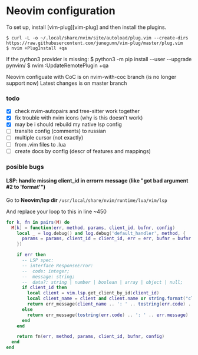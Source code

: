 # Neovim configuration

To set up, install [vim-plug][vim-plug] and then install the plugins.

    $ curl -L -o ~/.local/share/nvim/site/autoload/plug.vim --create-dirs https://raw.githubusercontent.com/junegunn/vim-plug/master/plug.vim
    $ nvim +PlugInstall +qa

If the python3 provider is missing:
    $ python3 -m pip install --user --upgrade pynvim/
    $ nvim :UpdateRemotePlugin +qa

Neovim configuate with CoC is on nvim-with-coc branch (is no longer support now)
Latest changes is on master branch

### todo

- [x] check nvim-autopairs and tree-sitter work together
- [x] fix trouble with nvim icons (why is this doesn't work)
- [x] may be i should rebuild my native lsp config
- [ ] translte config (comments) to russian
- [ ] multiple cursor (not exactly)
- [ ] from .vim files to .lua
- [ ] create docs by config (descr of features and mappings)

### posible bugs

#### LSP: handle missing client_id in errorm message (like "got bad argument #2 to 'format'")
Go to **Neovim/lsp dir** ```/usr/local/share/nvim/runtime/lua/vim/lsp```

And replace your loop to this in line ~450

```lua
for k, fn in pairs(M) do
  M[k] = function(err, method, params, client_id, bufnr, config)
    local _ = log.debug() and log.debug('default_handler', method, {
      params = params, client_id = client_id, err = err, bufnr = bufnr, config = config
    })

    if err then
      -- LSP spec:
      -- interface ResponseError:
      --  code: integer;
      --  message: string;
      --  data?: string | number | boolean | array | object | null;
      if client_id then
        local client = vim.lsp.get_client_by_id(client_id)
        local client_name = client and client.name or string.format("client_id=%d", client_id)
        return err_message(client_name .. ': ' .. tostring(err.code) .. ': ' .. err.message)
      else
        return err_message(tostring(err.code) .. ': ' .. err.message)
      end
    end

    return fn(err, method, params, client_id, bufnr, config)
  end
end
```

<!-- ### useful links -->
<!--  -->
<!-- [lsp-config-master]: https://github.com/neovim/nvim-lspconfig/blob/master/CONFIG.md -->
<!--  -->
<!-- [vim-plug]: https://github.com/junegunn/vim-plug -->
